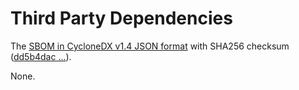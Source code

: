 # Third Party Dependencies

<!--[[[fill sbom_sha256()]]]-->
The [SBOM in CycloneDX v1.4 JSON format](https://git.sr.ht/~sthagen/xoxo/blob/default/sbom/cdx.json) with SHA256 checksum ([dd5b4dac ...](https://git.sr.ht/~sthagen/xoxo/blob/default/sbom/cdx.json.sha256 "sha256:dd5b4dacf0bb76fbe04b6c2e0ae3d3e00ed6c901e931eb994dc58cb54e552186")).
<!--[[[end]]] (checksum: f208a2ba6352c00aea86b395ea3f18c0)-->

None.

